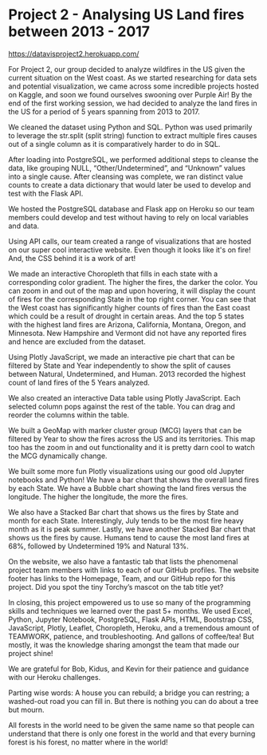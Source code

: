 <h1>Project 2 - Analysing US Land fires between 2013 - 2017</h1>

https://datavisproject2.herokuapp.com/

For Project 2, our group decided to analyze wildfires in the US given the current situation on the West coast. As we started researching for data sets and potential visualization, we came across some incredible projects hosted on Kaggle, and soon we found ourselves swooning over Purple Air! By the end of the first working session, we had decided to analyze the land fires in the US for a period of 5 years spanning from 2013 to 2017.

We cleaned the dataset using Python and SQL. Python was used primarily to leverage the str.split (split string) function to extract multiple fires causes out of a single column as it is comparatively harder to do in SQL.

After loading into PostgreSQL, we performed additional steps to cleanse the data, like grouping NULL, “Other/Undetermined”, and “Unknown” values into a single cause. After cleansing was complete, we ran distinct value counts to create a data dictionary that would later be used to develop and test with the Flask API.

We hosted the PostgreSQL database and Flask app on Heroku so our team members could develop and test without having to rely on local variables and data.

Using API calls, our team created a range of visualizations that are hosted on our super cool interactive website. Even though it looks like it's on fire! And, the CSS behind it is a work of art!

We made an interactive Choropleth that fills in each state with a corresponding color gradient. The higher the fires, the darker the color. You can zoom in and out of the map and upon hovering, it will display the count of fires for the corresponding State in the top right corner. You can see that the West coast has significantly higher counts of fires than the East coast which could be a result of drought in certain areas. And the top 5 states with the highest land fires are Arizona, California, Montana, Oregon, and Minnesota. New Hampshire and Vermont did not have any reported fires and hence are excluded from the dataset.

Using Plotly JavaScript, we made an interactive pie chart that can be filtered by State and Year independently to show the split of causes between Natural, Undetermined, and Human. 2013 recorded the highest count of land fires of the 5 Years analyzed.

We also created an interactive Data table using Plotly JavaScript. Each selected column pops against the rest of the table. You can drag and reorder the columns within the table.

We built a GeoMap with marker cluster group (MCG) layers that can be filtered by Year to show the fires across the US and its territories. This map too has the zoom in and out functionality and it is pretty darn cool to watch the MCG dynamically change.

We built some more fun Plotly visualizations using our good old Jupyter notebooks and Python! We have a bar chart that shows the overall land fires by each State. We have a Bubble chart showing the land fires versus the longitude. The higher the longitude, the more the fires.

We also have a Stacked Bar chart that shows us the fires by State and month for each State. Interestingly, July tends to be the most fire heavy month as it is peak summer. Lastly, we have another Stacked Bar chart that shows us the fires by cause. Humans tend to cause the most land fires at 68%, followed by Undetermined 19% and Natural 13%.

On the website, we also have a fantastic tab that lists the phenomenal project team members with links to each of our GitHub profiles. The website footer has links to the Homepage, Team, and our GitHub repo for this project. Did you spot the tiny Torchy’s mascot on the tab title yet?

In closing, this project empowered us to use so many of the programming skills and techniques we learned over the past 5+ months. We used Excel, Python, Jupyter Notebook, PostgreSQL, Flask APIs, HTML, Bootstrap CSS, JavaScript, Plotly, Leaflet, Choropleth, Heroku, and a tremendous amount of TEAMWORK, patience, and troubleshooting. And gallons of coffee/tea! But mostly, it was the knowledge sharing amongst the team that made our project shine!

We are grateful for Bob, Kidus, and Kevin for their patience and guidance with our Heroku challenges.

Parting wise words:
A house you can rebuild; a bridge you can restring; a washed-out road you can fill in. But there is nothing you can do about a tree but mourn.

All forests in the world need to be given the same name so that people can understand that there is only one forest in the world and that every burning forest is his forest, no matter where in the world!
